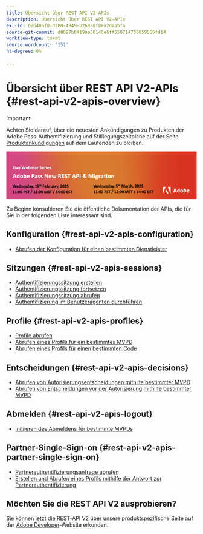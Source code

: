 ```yaml
---
title: Übersicht über REST API V2-APIs
description: Übersicht über REST API V2-APIs
exl-id: 62b48bf0-d200-4949-b268-8f8ea2daabfa
source-git-commit: d8097b8419aa36140e6ff550714730059555fd14
workflow-type: tm+mt
source-wordcount: '151'
ht-degree: 0%

---
```


# Übersicht über REST API V2-APIs {#rest-api-v2-apis-overview}

>[!IMPORTANT]
>
> Achten Sie darauf, über die neuesten Ankündigungen zu Produkten der Adobe Pass-Authentifizierung und Stilllegungszeitpläne auf der Seite [Produktankündigungen](/help/authentication/product-announcements.md) auf dem Laufenden zu bleiben.

<a href="https://experienceleague.adobe.com/en/docs/pass/authentication/product-announcements">![Live-Webinar-Reihe](/help/authentication/assets/rest-api-v2/live-webinar-series-banner.png)</a>

Zu Beginn konsultieren Sie die öffentliche Dokumentation der APIs, die für Sie in der folgenden Liste interessant sind.

## Konfiguration {#rest-api-v2-apis-configuration}

* [Abrufen der Konfiguration für einen bestimmten Dienstleister](configuration-apis/rest-api-v2-configuration-apis-retrieve-configuration-for-specific-service-provider.md)

## Sitzungen {#rest-api-v2-apis-sessions}

* [Authentifizierungssitzung erstellen](sessions-apis/rest-api-v2-sessions-apis-create-authentication-session.md)
* [Authentifizierungssitzung fortsetzen](sessions-apis/rest-api-v2-sessions-apis-resume-authentication-session.md)
* [Authentifizierungssitzung abrufen](sessions-apis/rest-api-v2-sessions-apis-retrieve-authentication-session-information-using-code.md)
* [Authentifizierung im Benutzeragenten durchführen](sessions-apis/rest-api-v2-sessions-apis-perform-authentication-in-user-agent.md)

## Profile {#rest-api-v2-apis-profiles}

* [Profile abrufen](profiles-apis/rest-api-v2-profiles-apis-retrieve-profiles.md)
* [Abrufen eines Profils für ein bestimmtes MVPD](profiles-apis/rest-api-v2-profiles-apis-retrieve-profile-for-specific-mvpd.md)
* [Abrufen eines Profils für einen bestimmten Code](profiles-apis/rest-api-v2-profiles-apis-retrieve-profile-for-specific-code.md)

## Entscheidungen {#rest-api-v2-apis-decisions}

* [Abrufen von Autorisierungsentscheidungen mithilfe bestimmter MVPD](decisions-apis/rest-api-v2-decisions-apis-retrieve-authorization-decisions-using-specific-mvpd.md)
* [Abrufen von Entscheidungen vor der Autorisierung mithilfe bestimmter MVPD](decisions-apis/rest-api-v2-decisions-apis-retrieve-preauthorization-decisions-using-specific-mvpd.md)

## Abmelden {#rest-api-v2-apis-logout}

* [Initiieren des Abmeldens für bestimmte MVPDs](logout-apis/rest-api-v2-logout-apis-initiate-logout-for-specific-mvpd.md)

## Partner-Single-Sign-on {#rest-api-v2-apis-partner-single-sign-on}

* [Partnerauthentifizierungsanfrage abrufen](partner-single-sign-on-apis/rest-api-v2-partner-single-sign-on-apis-retrieve-partner-authentication-request.md)
* [Erstellen und Abrufen eines Profils mithilfe der Antwort zur Partnerauthentifizierung](partner-single-sign-on-apis/rest-api-v2-partner-single-sign-on-apis-retrieve-profile-using-partner-authentication-response.md)

## Möchten Sie die REST API V2 ausprobieren?

Sie können jetzt die REST-API V2 über unsere produktspezifische Seite auf der [Adobe Developer](https://developer.adobe.com/adobe-pass/)-Website erkunden.
